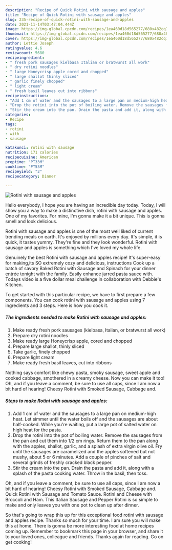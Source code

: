 ```yaml
---
description: "Recipe of Quick Rotini with sausage and apples"
title: "Recipe of Quick Rotini with sausage and apples"
slug: 235-recipe-of-quick-rotini-with-sausage-and-apples
date: 2021-11-14T03:47:04.444Z
image: https://img-global.cpcdn.com/recipes/1ea460d18d565277/680x482cq70/rotini-with-sausage-and-apples-recipe-main-photo.jpg
thumbnail: https://img-global.cpcdn.com/recipes/1ea460d18d565277/680x482cq70/rotini-with-sausage-and-apples-recipe-main-photo.jpg
cover: https://img-global.cpcdn.com/recipes/1ea460d18d565277/680x482cq70/rotini-with-sausage-and-apples-recipe-main-photo.jpg
author: Lettie Joseph
ratingvalue: 4.6
reviewcount: 5680
recipeingredient:
- " fresh pork sausages kielbasa Italian or bratwurst all work"
- " dry rotini noodles"
- " large Honeycrisp apple cored and chopped"
- " large shallot thinly sliced"
- " garlic finely chopped"
- " light cream"
- " fresh basil leaves cut into ribbons"
recipeinstructions:
- "Add 1 cm of water and the sausages to a large pan on medium-high heat. Let simmer until the water boils off and the sausages are about half-cooked. While you&#39;re waiting, put a large pot of salted water on high heat for the pasta."
- "Drop the rotini into the pot of boiling water. Remove the sausages from the pan and cut them into 1/2 cm rings. Return them to the pan along with the apples, shallot, garlic, and a splash of extra virgin olive oil. Fry until the sausages are caramelized and the apples softened but not mushy, about 5 or 6 minutes. Add a couple of pinches of salt and several grinds of freshly cracked black pepper."
- "Stir the cream into the pan. Drain the pasta and add it, along with a splash of the pasta cooking water. Throw in the basil, then toss."
categories:
- Recipe
tags:
- rotini
- with
- sausage

katakunci: rotini with sausage 
nutrition: 171 calories
recipecuisine: American
preptime: "PT33M"
cooktime: "PT53M"
recipeyield: "2"
recipecategory: Dinner

---
```



![Rotini with sausage and apples](https://img-global.cpcdn.com/recipes/1ea460d18d565277/680x482cq70/rotini-with-sausage-and-apples-recipe-main-photo.jpg)

Hello everybody, I hope you are having an incredible day today. Today, I will show you a way to make a distinctive dish, rotini with sausage and apples. One of my favorites. For mine, I'm gonna make it a bit unique. This is gonna smell and look delicious.

Rotini with sausage and apples is one of the most well liked of current trending meals on earth. It's enjoyed by millions every day. It's simple, it is quick, it tastes yummy. They're fine and they look wonderful. Rotini with sausage and apples is something which I've loved my whole life.

Genuinely the best Rotini with sausage and apples recipe! It&#39;s super-easy for making,its SO extremely cozy and delicious, instructions Cook up a batch of savory Baked Rotini with Sausage and Spinach for your dinner entrée tonight with the family. Easily enhance jarred pasta sauce with. Todays video is a five dollar meal challenge in collaboration with Debbie&#39;s Kitchen.


To get started with this particular recipe, we have to first prepare a few components. You can cook rotini with sausage and apples using 7 ingredients and 3 steps. Here is how you cook it.

<!--inarticleads1-->

##### The ingredients needed to make Rotini with sausage and apples:

1. Make ready  fresh pork sausages (kielbasa, Italian, or bratwurst all work)
1. Prepare  dry rotini noodles
1. Make ready  large Honeycrisp apple, cored and chopped
1. Prepare  large shallot, thinly sliced
1. Take  garlic, finely chopped
1. Prepare  light cream
1. Make ready  fresh basil leaves, cut into ribbons


Nothing says comfort like chewy pasta, smoky sausage, sweet apple and cooked cabbage, smothered in a creamy cheese. Now you can make it too! Oh, and if you leave a comment, be sure to use all caps, since I am now a bit hard of hearing! Cheesy Rotini with Smoked Sausage, Cabbage and. 

<!--inarticleads2-->

##### Steps to make Rotini with sausage and apples:

1. Add 1 cm of water and the sausages to a large pan on medium-high heat. Let simmer until the water boils off and the sausages are about half-cooked. While you&#39;re waiting, put a large pot of salted water on high heat for the pasta.
1. Drop the rotini into the pot of boiling water. Remove the sausages from the pan and cut them into 1/2 cm rings. Return them to the pan along with the apples, shallot, garlic, and a splash of extra virgin olive oil. Fry until the sausages are caramelized and the apples softened but not mushy, about 5 or 6 minutes. Add a couple of pinches of salt and several grinds of freshly cracked black pepper.
1. Stir the cream into the pan. Drain the pasta and add it, along with a splash of the pasta cooking water. Throw in the basil, then toss.


Oh, and if you leave a comment, be sure to use all caps, since I am now a bit hard of hearing! Cheesy Rotini with Smoked Sausage, Cabbage and. Quick Rotini with Sausage and Tomato Sauce. Rotini and Cheese with Broccoli and Ham. This Italian Sausage and Pepper Rotini is so simple to make and only leaves you with one pot to clean up after dinner. 

So that's going to wrap this up for this exceptional food rotini with sausage and apples recipe. Thanks so much for your time. I am sure you will make this at home. There is gonna be more interesting food at home recipes coming up. Remember to bookmark this page in your browser, and share it to your loved ones, colleague and friends. Thanks again for reading. Go on get cooking!
